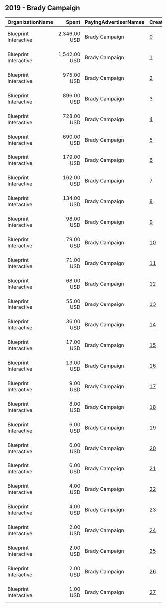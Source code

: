 ## 2019 - Brady Campaign 
|OrganizationName|Spent|PayingAdvertiserNames|CreativeUrls|Impressions|Genders|AgeBrackets|CountryCodes|BillingAddresses|CandidateBallotInformation|
|:---|---:|:---|:---|---:|:---|:---|:---|:---|:---|
|Blueprint Interactive|2,346.00 USD|Brady Campaign|[0](https://www.snap.com/political-ads/asset/faa3ea3b18597175c84c09b798f282cffef5b0d7066fc34c85749983dddb9a69?mediaType=jpg)|924,916||18+|united states|"1730 Rhode Island Ave NW Suite 1014,Washington,20036,US"||
|Blueprint Interactive|1,542.00 USD|Brady Campaign|[1](https://www.snap.com/political-ads/asset/cb89750211ffc1f73b60ef86ed94b31a143c4eecf8985838a06daa31b85e8df5?mediaType=mp4)|593,078||18+|united states|"1730 Rhode Island Ave NW Suite 1014,Washington,20036,US"||
|Blueprint Interactive|975.00 USD|Brady Campaign|[2](https://www.snap.com/political-ads/asset/faa3ea3b18597175c84c09b798f282cffef5b0d7066fc34c85749983dddb9a69?mediaType=jpg)|124,257||18+|united states|"1730 Rhode Island Ave NW Suite 1014,Washington,20036,US"||
|Blueprint Interactive|896.00 USD|Brady Campaign|[3](https://www.snap.com/political-ads/asset/cb89750211ffc1f73b60ef86ed94b31a143c4eecf8985838a06daa31b85e8df5?mediaType=mp4)|113,168||18+|united states|"1730 Rhode Island Ave NW Suite 1014,Washington,20036,US"||
|Blueprint Interactive|728.00 USD|Brady Campaign|[4](https://www.snap.com/political-ads/asset/c51c90aa9047e6b7191eaa49737635e109cc8a9cd4af576efc709340bd753ea0?mediaType=mp4)|285,797||18+|united states|"1730 Rhode Island Ave NW Suite 1014,Washington,20036,US"||
|Blueprint Interactive|690.00 USD|Brady Campaign|[5](https://www.snap.com/political-ads/asset/c51c90aa9047e6b7191eaa49737635e109cc8a9cd4af576efc709340bd753ea0?mediaType=mp4)|87,634||18+|united states|"1730 Rhode Island Ave NW Suite 1014,Washington,20036,US"||
|Blueprint Interactive|179.00 USD|Brady Campaign|[6](https://www.snap.com/political-ads/asset/8d415b34609ea8d276000bb49b741fa8b35bd292630c8a70647cb53502241708?mediaType=mp4)|22,748||18+|united states|"1730 Rhode Island Ave NW Suite 1014,Washington,20036,US"||
|Blueprint Interactive|162.00 USD|Brady Campaign|[7](https://www.snap.com/political-ads/asset/c4b6ba2ef3d591d4c7154e5620c9671d1471002faa0ed7fe3dbf3e4bc26fecdd?mediaType=mp4)|20,594||18+|united states|"1730 Rhode Island Ave NW Suite 1014,Washington,20036,US"||
|Blueprint Interactive|134.00 USD|Brady Campaign|[8](https://www.snap.com/political-ads/asset/c4b6ba2ef3d591d4c7154e5620c9671d1471002faa0ed7fe3dbf3e4bc26fecdd?mediaType=mp4)|50,786||18+|united states|"1730 Rhode Island Ave NW Suite 1014,Washington,20036,US"||
|Blueprint Interactive|98.00 USD|Brady Campaign|[9](https://www.snap.com/political-ads/asset/8d415b34609ea8d276000bb49b741fa8b35bd292630c8a70647cb53502241708?mediaType=mp4)|35,204||18+|united states|"1730 Rhode Island Ave NW Suite 1014,Washington,20036,US"||
|Blueprint Interactive|79.00 USD|Brady Campaign|[10](https://www.snap.com/political-ads/asset/90455f9952918d2fe24d74024728478cca9e0382ef8d433398af6145f60838eb?mediaType=jpg)|10,160||18+|united states|"1730 Rhode Island Ave NW Suite 1014,Washington,20036,US"||
|Blueprint Interactive|71.00 USD|Brady Campaign|[11](https://www.snap.com/political-ads/asset/8d415b34609ea8d276000bb49b741fa8b35bd292630c8a70647cb53502241708?mediaType=mp4)|8,480||18+|united states|"1730 Rhode Island Ave NW Suite 1014,Washington,20036,US"||
|Blueprint Interactive|68.00 USD|Brady Campaign|[12](https://www.snap.com/political-ads/asset/c4b6ba2ef3d591d4c7154e5620c9671d1471002faa0ed7fe3dbf3e4bc26fecdd?mediaType=mp4)|8,493||18+|united states|"1730 Rhode Island Ave NW Suite 1014,Washington,20036,US"||
|Blueprint Interactive|55.00 USD|Brady Campaign|[13](https://www.snap.com/political-ads/asset/c51c90aa9047e6b7191eaa49737635e109cc8a9cd4af576efc709340bd753ea0?mediaType=mp4)|6,441||18+|united states|"1730 Rhode Island Ave NW Suite 1014,Washington,20036,US"||
|Blueprint Interactive|36.00 USD|Brady Campaign|[14](https://www.snap.com/political-ads/asset/5f95ad6ec84a9312be13ce48743307a4b7976694968690938ed9337872a3efa4?mediaType=mp4)|13,061||18+|united states|"1730 Rhode Island Ave NW Suite 1014,Washington,20036,US"||
|Blueprint Interactive|17.00 USD|Brady Campaign|[15](https://www.snap.com/political-ads/asset/5f95ad6ec84a9312be13ce48743307a4b7976694968690938ed9337872a3efa4?mediaType=mp4)|5,160||18+|united states|"1730 Rhode Island Ave NW Suite 1014,Washington,20036,US"||
|Blueprint Interactive|13.00 USD|Brady Campaign|[16](https://www.snap.com/political-ads/asset/90455f9952918d2fe24d74024728478cca9e0382ef8d433398af6145f60838eb?mediaType=jpg)|4,520||18+|united states|"1730 Rhode Island Ave NW Suite 1014,Washington,20036,US"||
|Blueprint Interactive|9.00 USD|Brady Campaign|[17](https://www.snap.com/political-ads/asset/5f95ad6ec84a9312be13ce48743307a4b7976694968690938ed9337872a3efa4?mediaType=mp4)|1,245||18+|united states|"1730 Rhode Island Ave NW Suite 1014,Washington,20036,US"||
|Blueprint Interactive|8.00 USD|Brady Campaign|[18](https://www.snap.com/political-ads/asset/5f95ad6ec84a9312be13ce48743307a4b7976694968690938ed9337872a3efa4?mediaType=mp4)|3,261||18+|united states|"1730 Rhode Island Ave NW Suite 1014,Washington,20036,US"||
|Blueprint Interactive|6.00 USD|Brady Campaign|[19](https://www.snap.com/political-ads/asset/c51c90aa9047e6b7191eaa49737635e109cc8a9cd4af576efc709340bd753ea0?mediaType=mp4)|1,880||18+|united states|"1730 Rhode Island Ave NW Suite 1014,Washington,20036,US"||
|Blueprint Interactive|6.00 USD|Brady Campaign|[20](https://www.snap.com/political-ads/asset/5f95ad6ec84a9312be13ce48743307a4b7976694968690938ed9337872a3efa4?mediaType=mp4)|784||18+|united states|"1730 Rhode Island Ave NW Suite 1014,Washington,20036,US"||
|Blueprint Interactive|6.00 USD|Brady Campaign|[21](https://www.snap.com/political-ads/asset/5f95ad6ec84a9312be13ce48743307a4b7976694968690938ed9337872a3efa4?mediaType=mp4)|823||18+|united states|"1730 Rhode Island Ave NW Suite 1014,Washington,20036,US"||
|Blueprint Interactive|4.00 USD|Brady Campaign|[22](https://www.snap.com/political-ads/asset/8d415b34609ea8d276000bb49b741fa8b35bd292630c8a70647cb53502241708?mediaType=mp4)|1,592||18+|united states|"1730 Rhode Island Ave NW Suite 1014,Washington,20036,US"||
|Blueprint Interactive|4.00 USD|Brady Campaign|[23](https://www.snap.com/political-ads/asset/90455f9952918d2fe24d74024728478cca9e0382ef8d433398af6145f60838eb?mediaType=jpg)|1,247||18+|united states|"1730 Rhode Island Ave NW Suite 1014,Washington,20036,US"||
|Blueprint Interactive|2.00 USD|Brady Campaign|[24](https://www.snap.com/political-ads/asset/90455f9952918d2fe24d74024728478cca9e0382ef8d433398af6145f60838eb?mediaType=jpg)|245||18+|united states|"1730 Rhode Island Ave NW Suite 1014,Washington,20036,US"||
|Blueprint Interactive|2.00 USD|Brady Campaign|[25](https://www.snap.com/political-ads/asset/c4b6ba2ef3d591d4c7154e5620c9671d1471002faa0ed7fe3dbf3e4bc26fecdd?mediaType=mp4)|857||18+|united states|"1730 Rhode Island Ave NW Suite 1014,Washington,20036,US"||
|Blueprint Interactive|2.00 USD|Brady Campaign|[26](https://www.snap.com/political-ads/asset/5f95ad6ec84a9312be13ce48743307a4b7976694968690938ed9337872a3efa4?mediaType=mp4)|268||18+|united states|"1730 Rhode Island Ave NW Suite 1014,Washington,20036,US"||
|Blueprint Interactive|1.00 USD|Brady Campaign|[27](https://www.snap.com/political-ads/asset/5f95ad6ec84a9312be13ce48743307a4b7976694968690938ed9337872a3efa4?mediaType=mp4)|454||18+|united states|"1730 Rhode Island Ave NW Suite 1014,Washington,20036,US"||
